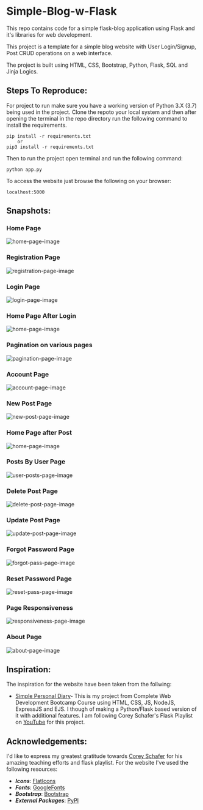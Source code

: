 # Simple-Blog-w-Flask
This repo contains code for a simple flask-blog application using Flask and it's libraries for web development.

This project is a template for a simple blog website with User Login/Signup, Post CRUD operations on a web interface.

The project is built using HTML, CSS, Bootstrap, Python, Flask, SQL and Jinja Logics.

## Steps To Reproduce:
For project to run make sure you have a working version of Python 3.X (3.7) being used in the project.
Clone the repoto your local system and then after opening the terminal in the repo directory run the following command to install the requirements.

    pip install -r requirements.txt
        or
    pip3 install -r requirements.txt

Then to run the project open terminal and run the following command:

    python app.py

To access the website just browse the following on your browser:
    
    localhost:5000

## Snapshots:
### Home Page
<img alt="home-page-image" src="imgs/home.PNG">

### Registration Page
<img alt="registration-page-image" src="imgs/register.PNG">

### Login Page
<img alt="login-page-image" src="imgs/login.PNG">

### Home Page After Login
<img alt="home-page-image" src="imgs/homePage.PNG">

### Pagination on various pages
<img alt="pagination-page-image" src="imgs/pagination_of_posts.PNG">

### Account Page
<img alt="account-page-image" src="imgs/account.PNG">

### New Post Page
<img alt="new-post-page-image" src="imgs/newPost.PNG">

### Home Page after Post
<img alt="home-page-image" src="imgs/homeAfterPost.PNG">

### Posts By User Page
<img alt="user-posts-page-image" src="imgs/postsByUser.PNG">

### Delete Post Page
<img alt="delete-post-page-image" src="imgs/deletePost.PNG">

### Update Post Page
<img alt="update-post-page-image" src="imgs/updatePost.PNG">

### Forgot Password Page
<img alt="forgot-pass-page-image" src="imgs/forgotPass.PNG">

### Reset Password Page
<img alt="reset-pass-page-image" src="imgs/resetPass.PNG">

### Page Responsiveness
<img alt="responsiveness-page-image" src="imgs/responsiveness.PNG">

### About Page
<img alt="about-page-image" src="imgs/about.PNG">

## Inspiration:
The inspiration for the website have been taken from the follwing:
* [Simple Personal Diary](https://github.com/harshit-saraswat/Personal-Blog-Diary-Website)- This is my project from Complete Web Development Bootcamp Course using HTML, CSS, JS, NodeJS, ExpressJS and EJS. I though of making a Python/Flask based version of it with additional features.
I am following Corey Schafer's Flask Playlist on [YouTube](https://www.youtube.com/playlist?list=PL-osiE80TeTs4UjLw5MM6OjgkjFeUxCYH) for this project.

## Acknowledgements:
I'd like to express my greatest gratitude towards [Corey Schafer](https://github.com/CoreyMSchafer) for his amazing teaching efforts and flask playlist.
For the website I've used the following resources:
* ***Icons***: [FlatIcons](https://www.flaticon.com/)
* ***Fonts***: [GoogleFonts](https://fonts.google.com/)
* ***Bootstrap***: [Bootstrap](https://getbootstrap.com/)
* ***External Packages***: [PyPI](https://pypi.org/)
